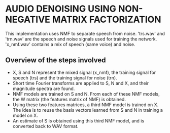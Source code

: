 # AUDIO DENOISING USING NON-NEGATIVE MATRIX FACTORIZATION

This implementation uses NMF to separate speech from noise. 'trs.wav' and 'trn.wav' are the speech and noise signals used for training the network. 
'x_nmf.wav' contains a mix of speech (same voice) and noise.

## Overview of the steps involved
* X, S and N represent the mixed signal (x_nmf), the training signal for speech (trs) and the training signal for noise (trn).
* Short time Fourier transforms are applied to S, N and X, and their magnitude spectra are found.
* NMF models are trained on S and N. From each of these NMF models, the W matrix (the features matrix of NMF) is obtained. 
* Using these two features matrices, a third NMF model is trained on X. The idea is to reuse the basis vectors learned from S and N in training a model on X.
* An estimate of S is obtained using this third NMF model, and is converted back to WAV format.
